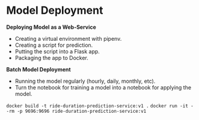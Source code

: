 # **Model Deployment** 

**Deploying Model as a Web-Service**
- Creating a virtual environment with pipenv.
- Creating a script for prediction.
- Putting the script into a Flask app.
- Packaging the app to Docker.


**Batch Model Deployment**
- Running the model regularly (hourly, daily, monthly, etc).
- Turn the notebook for training a model into a notebook for applying the model.


`docker build -t ride-duration-prediction-service:v1 .`
`docker run -it --rm -p 9696:9696 ride-duration-prediction-service:v1`